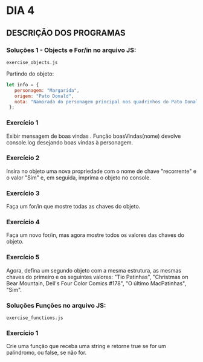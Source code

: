 # DIA 4

## DESCRIÇÃO DOS PROGRAMAS

### Soluções 1 - Objects e For/in no arquivo JS:

`exercise_objects.js`

Partindo do objeto:

 ```javascript
 let info = {
    personagem: "Margarida",
    origem: "Pato Donald",
    nota: "Namorada do personagem principal nos quadrinhos do Pato Donald",
  };
  ```

### Exercício 1

Exibir mensagem de boas vindas . Função boasVindas(nome) devolve console.log desejando boas vindas à personagem.

### Exercício 2

Insira no objeto uma nova propriedade com o nome de chave "recorrente" e o valor "Sim" e, em seguida, imprima o objeto no console.

### Exercício 3

Faça um for/in que mostre todas as chaves do objeto.

### Exercício 4

Faça um novo for/in, mas agora mostre todos os valores das chaves do objeto.

### Exercício 5

Agora, defina um segundo objeto com a mesma estrutura, as mesmas chaves do primeiro e os seguintes valores: "Tio Patinhas", "Christmas on Bear Mountain, Dell's Four Color Comics #178", "O último MacPatinhas", "Sim".

### Soluções Funções no arquivo JS:

`exercise_functions.js`

### Exercício 1

Crie uma função que receba uma string e retorne true se for um palíndromo, ou false, se não for.


